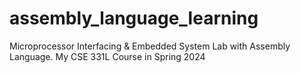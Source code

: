 # assembly_language_learning
Microprocessor Interfacing &amp; Embedded System Lab with Assembly Language. My CSE 331L Course in Spring 2024
